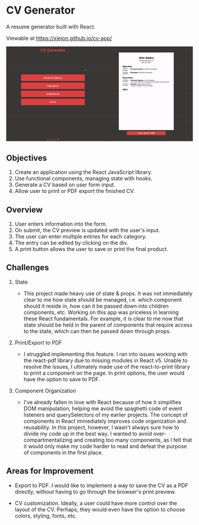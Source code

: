 # CV Generator

A resume generator built with React.

Viewable at https://xiejon.github.io/cv-app/

![demo](./readmeImages/demo.gif)

## Objectives 

1. Create an application using the React JavaScript library.
2. Use functional components, managing state with hooks.
3. Generate a CV based on user form input.
4. Allow user to print or PDF export the finished CV.

## Overview

1. User enters information into the form.
2. On submit, the CV preview is updated with the user's input. 
3. The user can enter multiple entries for each category.
4. The entry can be edited by clicking on the div. 
5. A print button allows the user to save or print the final product.

## Challenges 

1. State
    - This project made heavy use of state & props. It was not immediately clear to me how state should be managed, i.e. which component should it reside in, how can it be passed down into children components, etc. Working on this app was priceless in learning these React fundamentals. For example, it is clear to me now that state should be held in the parent of components that require access to the state, which can then be passed down through props. 

2. Print/Export to PDF
    - I struggled implementing this feature. I ran into issues working with the react-pdf library due to missing modules in React v5. Unable to resolve the issues, I ultimately made use of the react-to-print library to print a component on the page. In print options, the user would have the option to save to PDF.

3. Component Organization 
    - I've already fallen in love with React because of how it simplifies DOM manipulation, helping me avoid the spaghetti code of event listeners and querySelectors of my earlier projects. The concept of components in React immediately improves code organization and reusability. In this project, however, I wasn't always sure how to divide my code up in the best way. I wanted to avoid over-compartmentalizing and creating too many components, as I felt that it would only make my code harder to read and defeat the purpose of components in the first place.

## Areas for Improvement

- Export to PDF. I would like to implement a way to save the CV as a PDF directly, without having to go through the browser's print preview.

- CV customization. Ideally, a user could have more control over the layout of the CV. Perhaps, they would even have the option to choose colors, styling, fonts, etc. 